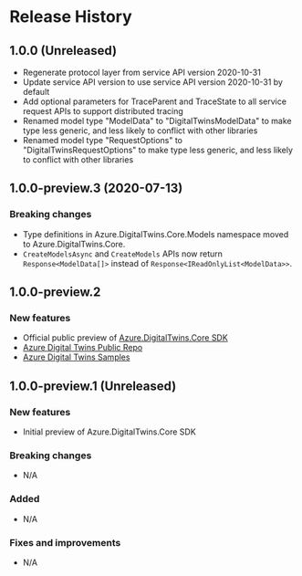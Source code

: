 # Release History

## 1.0.0 (Unreleased)

- Regenerate protocol layer from service API version 2020-10-31
- Update service API version to use service API version 2020-10-31 by default
- Add optional parameters for TraceParent and TraceState to all service request APIs to support distributed tracing
- Renamed model type "ModelData" to "DigitalTwinsModelData" to make type less generic, and less likely to conflict with other libraries
- Renamed model type "RequestOptions" to "DigitalTwinsRequestOptions" to make type less generic, and less likely to conflict with other libraries

## 1.0.0-preview.3 (2020-07-13)

### Breaking changes

- Type definitions in Azure.DigitalTwins.Core.Models namespace moved to Azure.DigitalTwins.Core.
- `CreateModelsAsync` and `CreateModels` APIs now return `Response<ModelData[]>` instead of `Response<IReadOnlyList<ModelData>>`.

## 1.0.0-preview.2

### New features

- Official public preview of [Azure.DigitalTwins.Core SDK](https://www.nuget.org/packages/Azure.DigitalTwins.Core)
- [Azure Digital Twins Public Repo](https://github.com/Azure/azure-sdk-for-net/tree/master/sdk/digitaltwins/Azure.DigitalTwins.Core)
- [Azure Digital Twins Samples](https://github.com/Azure/azure-sdk-for-net/tree/master/sdk/digitaltwins/Azure.DigitalTwins.Core/samples)

## 1.0.0-preview.1 (Unreleased)

### New features

- Initial preview of Azure.DigitalTwins.Core SDK

### Breaking changes

- N/A

### Added

- N/A

### Fixes and improvements

- N/A
